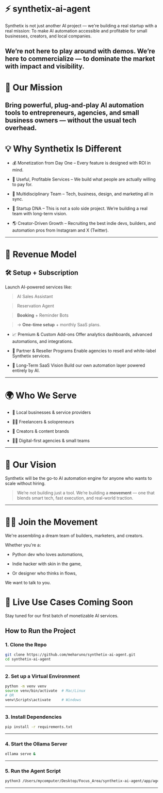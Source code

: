 # ⚡️ synthetix-ai-agent
Synthetix is not just another AI project — we're building a real startup with a real mission:
To make AI automation accessible and profitable for small businesses, creators, and local companies.

We’re not here to play around with demos. We’re here to commercialize — to dominate the market with impact and visibility.
------
# 🚀 Our Mission
Bring powerful, plug-and-play AI automation tools to entrepreneurs, agencies, and small business owners — without the usual tech overhead.
-------
# 💡 Why Synthetix Is Different
- 💰 Monetization from Day One – Every feature is designed with ROI in mind.

- 🎯 Useful, Profitable Services – We build what people are actually willing to pay for.

- 🧠 Multidisciplinary Team – Tech, business, design, and marketing all in sync.

- 👥 Startup DNA – This is not a solo side project. We’re building a real team with long-term vision.

- 🌎 Creator-Driven Growth – Recruiting the best indie devs, builders, and automation pros from Instagram and X (Twitter).

-------
# 💸 Revenue Model
## 🛠️ Setup + Subscription
Launch AI-powered services like:

> AI Sales Assistant

> Reservation Agent

> **Booking** + Reminder Bots

> → **One-time setup** + monthly SaaS plans.

- 📈 Premium & Custom Add-ons
Offer analytics dashboards, advanced automations, and integrations.

- 🤝 Partner & Reseller Programs
Enable agencies to resell and white-label Synthetix services.

- 🧱 Long-Term SaaS Vision
Build our own automation layer powered entirely by AI.
---------
# 🌍 Who We Serve
- 📍 Local businesses & service providers

- 🧑‍🎨 Freelancers & solopreneurs

- 📱 Creators & content brands

- 🧑‍💼 Digital-first agencies & small teams
--------
# 🧭 Our Vision
Synthetix will be the go-to AI automation engine for anyone who wants to scale without hiring.

> We’re not building just a tool.
> We’re building a **movement** — one that blends smart tech, fast execution, and real-world traction.
---------
# 👷‍♀️ Join the Movement
We're assembling a dream team of builders, marketers, and creators.

Whether you're a:

- Python dev who loves automations,

- Indie hacker with skin in the game,

- Or designer who thinks in flows,

We want to talk to you.

# 🧪 Live Use Cases Coming Soon
Stay tuned for our first batch of monetizable AI services.

## How to Run the Project

### 1. Clone the Repo
```bash
git clone https://github.com/meharuno/synthetix-ai-agent.git
cd synthetix-ai-agent
```

-----
### 2. Set up a Virtual Environment
```bash
python -m venv venv
source venv/bin/activate  # Mac/Linux
# OR
venv\Scripts\activate     # Windows
```
------
### 3. Install Dependencies
```bash
pip install -r requirements.txt
```
------
### 4. Start the Ollama Server
```bash
ollama serve &
```
------
### 5. Run the Agent Script
```bash
python3 /Users/mycomputer/Desktop/Focus_Area/synthetix-ai-agent/app/agent.py
```
----




